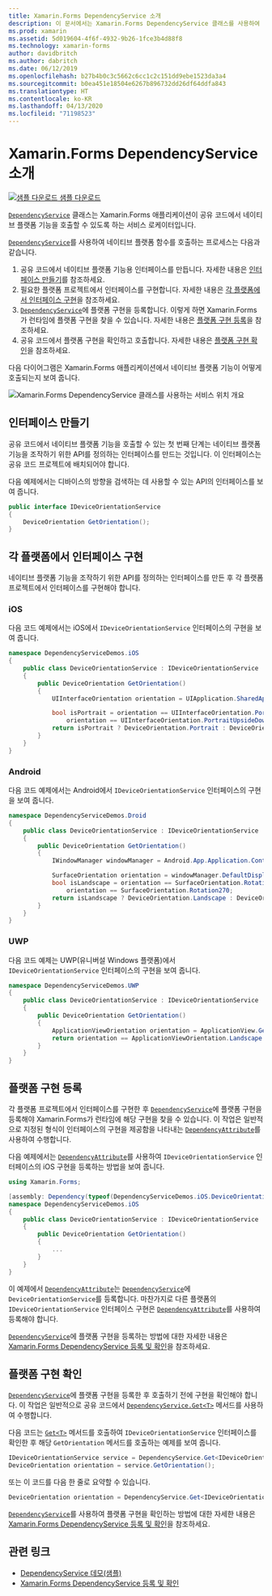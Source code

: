 ```yaml
---
title: Xamarin.Forms DependencyService 소개
description: 이 문서에서는 Xamarin.Forms DependencyService 클래스를 사용하여 네이티브 플랫폼 기능을 호출하는 방법을 설명합니다.
ms.prod: xamarin
ms.assetid: 5d019604-4f6f-4932-9b26-1fce3b4d88f8
ms.technology: xamarin-forms
author: davidbritch
ms.author: dabritch
ms.date: 06/12/2019
ms.openlocfilehash: b27b4b0c3c5662c6cc1c2c151dd9ebe1523da3a4
ms.sourcegitcommit: b0ea451e18504e6267b896732dd26df64ddfa843
ms.translationtype: HT
ms.contentlocale: ko-KR
ms.lasthandoff: 04/13/2020
ms.locfileid: "71198523"
---
```

# <a name="xamarinforms-dependencyservice-introduction"></a>Xamarin.Forms DependencyService 소개

[![샘플 다운로드](~/media/shared/download.png) 샘플 다운로드](https://docs.microsoft.com/samples/xamarin/xamarin-forms-samples/dependencyservice/)

[`DependencyService`](xref:Xamarin.Forms.DependencyService) 클래스는 Xamarin.Forms 애플리케이션이 공유 코드에서 네이티브 플랫폼 기능을 호출할 수 있도록 하는 서비스 로케이터입니다.

[`DependencyService`](xref:Xamarin.Forms.DependencyService)를 사용하여 네이티브 플랫폼 함수를 호출하는 프로세스는 다음과 같습니다.

1. 공유 코드에서 네이티브 플랫폼 기능용 인터페이스를 만듭니다. 자세한 내용은 [인터페이스 만들기](#create-an-interface)를 참조하세요.
1. 필요한 플랫폼 프로젝트에서 인터페이스를 구현합니다. 자세한 내용은 [각 플랫폼에서 인터페이스 구현](#implement-the-interface-on-each-platform)을 참조하세요.
1. [`DependencyService`](xref:Xamarin.Forms.DependencyService)에 플랫폼 구현을 등록합니다. 이렇게 하면 Xamarin.Forms가 런타임에 플랫폼 구현을 찾을 수 있습니다. 자세한 내용은 [플랫폼 구현 등록](#register-the-platform-implementations)을 참조하세요.
1. 공유 코드에서 플랫폼 구현을 확인하고 호출합니다. 자세한 내용은 [플랫폼 구현 확인](#resolve-the-platform-implementations)을 참조하세요.

다음 다이어그램은 Xamarin.Forms 애플리케이션에서 네이티브 플랫폼 기능이 어떻게 호출되는지 보여 줍니다.

![Xamarin.Forms DependencyService 클래스를 사용하는 서비스 위치 개요](introduction-images/dependency-service.png "DependencyService 서비스 위치")

## <a name="create-an-interface"></a>인터페이스 만들기

공유 코드에서 네이티브 플랫폼 기능을 호출할 수 있는 첫 번째 단계는 네이티브 플랫폼 기능을 조작하기 위한 API를 정의하는 인터페이스를 만드는 것입니다. 이 인터페이스는 공유 코드 프로젝트에 배치되어야 합니다.

다음 예제에서는 디바이스의 방향을 검색하는 데 사용할 수 있는 API의 인터페이스를 보여 줍니다.

```csharp
public interface IDeviceOrientationService
{
    DeviceOrientation GetOrientation();
}
```

## <a name="implement-the-interface-on-each-platform"></a>각 플랫폼에서 인터페이스 구현

네이티브 플랫폼 기능을 조작하기 위한 API를 정의하는 인터페이스를 만든 후 각 플랫폼 프로젝트에서 인터페이스를 구현해야 합니다.

### <a name="ios"></a>iOS

다음 코드 예제에서는 iOS에서 `IDeviceOrientationService` 인터페이스의 구현을 보여 줍니다.

```csharp
namespace DependencyServiceDemos.iOS
{
    public class DeviceOrientationService : IDeviceOrientationService
    {
        public DeviceOrientation GetOrientation()
        {
            UIInterfaceOrientation orientation = UIApplication.SharedApplication.StatusBarOrientation;

            bool isPortrait = orientation == UIInterfaceOrientation.Portrait ||
                orientation == UIInterfaceOrientation.PortraitUpsideDown;
            return isPortrait ? DeviceOrientation.Portrait : DeviceOrientation.Landscape;
        }
    }
}
```

### <a name="android"></a>Android

다음 코드 예제에서는 Android에서 `IDeviceOrientationService` 인터페이스의 구현을 보여 줍니다.

```csharp
namespace DependencyServiceDemos.Droid
{
    public class DeviceOrientationService : IDeviceOrientationService
    {
        public DeviceOrientation GetOrientation()
        {
            IWindowManager windowManager = Android.App.Application.Context.GetSystemService(Context.WindowService).JavaCast<IWindowManager>();

            SurfaceOrientation orientation = windowManager.DefaultDisplay.Rotation;
            bool isLandscape = orientation == SurfaceOrientation.Rotation90 ||
                orientation == SurfaceOrientation.Rotation270;
            return isLandscape ? DeviceOrientation.Landscape : DeviceOrientation.Portrait;
        }
    }
}
```

### <a name="universal-windows-platform"></a>UWP

다음 코드 예제는 UWP(유니버설 Windows 플랫폼)에서 `IDeviceOrientationService` 인터페이스의 구현을 보여 줍니다.

```csharp
namespace DependencyServiceDemos.UWP
{
    public class DeviceOrientationService : IDeviceOrientationService
    {
        public DeviceOrientation GetOrientation()
        {
            ApplicationViewOrientation orientation = ApplicationView.GetForCurrentView().Orientation;
            return orientation == ApplicationViewOrientation.Landscape ? DeviceOrientation.Landscape : DeviceOrientation.Portrait;
        }
    }
}
```

## <a name="register-the-platform-implementations"></a>플랫폼 구현 등록

각 플랫폼 프로젝트에서 인터페이스를 구현한 후 [`DependencyService`](xref:Xamarin.Forms.DependencyService)에 플랫폼 구현을 등록해야 Xamarin.Forms가 런타임에 해당 구현을 찾을 수 있습니다. 이 작업은 일반적으로 지정된 형식이 인터페이스의 구현을 제공함을 나타내는 [`DependencyAttribute`](xref:Xamarin.Forms.DependencyAttribute)를 사용하여 수행합니다.

다음 예제에서는 [`DependencyAttribute`](xref:Xamarin.Forms.DependencyAttribute)를 사용하여 `IDeviceOrientationService` 인터페이스의 iOS 구현을 등록하는 방법을 보여 줍니다.

```csharp
using Xamarin.Forms;

[assembly: Dependency(typeof(DependencyServiceDemos.iOS.DeviceOrientationService))]
namespace DependencyServiceDemos.iOS
{
    public class DeviceOrientationService : IDeviceOrientationService
    {
        public DeviceOrientation GetOrientation()
        {
            ...
        }
    }
}
```

이 예제에서 [`DependencyAttribute`](xref:Xamarin.Forms.DependencyAttribute)는 [`DependencyService`](xref:Xamarin.Forms.DependencyService)에 `DeviceOrientationService`를 등록합니다. 마찬가지로 다른 플랫폼의 `IDeviceOrientationService` 인터페이스 구현은 [`DependencyAttribute`](xref:Xamarin.Forms.DependencyAttribute)를 사용하여 등록해야 합니다.

[`DependencyService`](xref:Xamarin.Forms.DependencyService)에 플랫폼 구현을 등록하는 방법에 대한 자세한 내용은 [Xamarin.Forms DependencyService 등록 및 확인](registration-and-resolution.md)을 참조하세요.

## <a name="resolve-the-platform-implementations"></a>플랫폼 구현 확인

[`DependencyService`](xref:Xamarin.Forms.DependencyService)에 플랫폼 구현을 등록한 후 호출하기 전에 구현을 확인해야 합니다. 이 작업은 일반적으로 공유 코드에서 [`DependencyService.Get<T>`](xref:Xamarin.Forms.DependencyService.Get*) 메서드를 사용하여 수행합니다.

다음 코드는 [`Get<T>`](xref:Xamarin.Forms.DependencyService.Get*) 메서드를 호출하여 `IDeviceOrientationService` 인터페이스를 확인한 후 해당 `GetOrientation` 메서드를 호출하는 예제를 보여 줍니다.

```csharp
IDeviceOrientationService service = DependencyService.Get<IDeviceOrientationService>();
DeviceOrientation orientation = service.GetOrientation();
```

또는 이 코드를 다음 한 줄로 요약할 수 있습니다.

```csharp
DeviceOrientation orientation = DependencyService.Get<IDeviceOrientationService>().GetOrientation();
```

[`DependencyService`](xref:Xamarin.Forms.DependencyService)를 사용하여 플랫폼 구현을 확인하는 방법에 대한 자세한 내용은 [Xamarin.Forms DependencyService 등록 및 확인](registration-and-resolution.md)을 참조하세요.

## <a name="related-links"></a>관련 링크

- [DependencyService 데모(샘플)](https://docs.microsoft.com/samples/xamarin/xamarin-forms-samples/dependencyservice/)
- [Xamarin.Forms DependencyService 등록 및 확인](registration-and-resolution.md)

